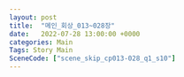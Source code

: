 ```yaml
---
layout: post
title:  "메인_회상_013~028장"
date:   2022-07-28 13:00:00 +0000
categories: Main
Tags: Story Main
SceneCode: ["scene_skip_cp013-028_q1_s10"]
---
```

